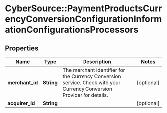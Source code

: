 # CyberSource::PaymentProductsCurrencyConversionConfigurationInformationConfigurationsProcessors

## Properties
Name | Type | Description | Notes
------------ | ------------- | ------------- | -------------
**merchant_id** | **String** | The merchant identifier for the Currency Conversion service. Check with your Currency Conversion Provider for details. | [optional] 
**acquirer_id** | **String** |  | [optional] 


